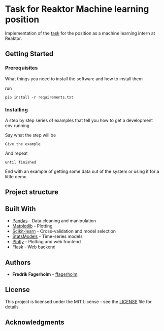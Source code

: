# Task for Reaktor Machine learning position

Implementation of the [task](https://www.reaktor.com/ennakkotehtava-koneoppiminen/) for the position as a machine learning intern at Reaktor.

## Getting Started

### Prerequisites

What things you need to install the software and how to install them

run 
```
pip install -r requirements.txt
```

### Installing

A step by step series of examples that tell you how to get a development env running

Say what the step will be

```
Give the example
```

And repeat

```
until finished
```

End with an example of getting some data out of the system or using it for a little demo

## Project structure


## Built With

* [Pandas](https://pandas.pydata.org/) - Data cleaning and manipulation
* [Matplotlib](https://matplotlib.org/) - Plotting
* [Scikit-learn](https://scikit-learn.org/) - Cross-validation and model selection
* [StatsModels](http://www.statsmodels.org/dev/index.html) - Time-series models
* [Plotly](https://plot.ly/) - Plotting and web frontend
* [Flask](http://flask.pocoo.org/) - Web backend


## Authors

* **Fredrik Fagerholm** - [ffagerholm](https://github.com/ffagerholm)

## License

This project is licensed under the MIT License - see the [LICENSE](LICENSE) file for details

## Acknowledgments


